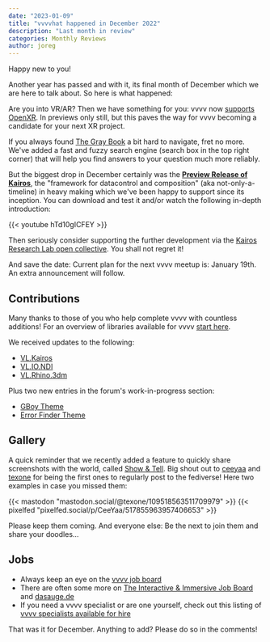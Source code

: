 ```yaml
---
date: "2023-01-09"
title: "vvvvhat happened in December 2022"
description: "Last month in review"
categories: Monthly Reviews
author: joreg
---
```


Happy new to you!

Another year has passed and with it, its final month of December which we are here to talk about. So here is what happened:

Are you into VR/AR? Then we have something for you: vvvv now [supports OpenXR](https://visualprogramming.net/blog/2022/introducing-support-for-openxr/). In previews only still, but this paves the way for vvvv becoming a candidate for your next XR project.

If you always found [The Gray Book](https://thegraybook.vvvv.org) a bit hard to navigate, fret no more. We've added a fast and fuzzy search engine (search box in the top right corner) that will help you find answers to your question much more reliably.


But the biggest drop in December certainly was the **[Preview Release of Kairos](https://opencollective.com/kairos-research-lab/updates/christmas-2022-kairos-preview-release)**, the "framework for datacontrol and composition" (aka not-only-a-timeline) in heavy making which we've been happy to support since its inception. You can download and test it and/or watch the following in-depth introduction:

{{< youtube hTd10gICFEY >}}

Then seriously consider supporting the further development via the [Kairos Research Lab open collective](https://opencollective.com/kairos-research-lab). You shall not regret it!

And save the date: Current plan for the next vvvv meetup is: January 19th. An extra announcement will follow.

## Contributions
Many thanks to those of you who help complete vvvv with countless additions! For an overview of libraries available for vvvv [start here](https://thegraybook.vvvv.org/reference/libraries/overview.html).

We received updates to the following:
- [VL.Kairos](https://www.nuget.org/packages/VL.Kairos)
- [VL.IO.NDI](https://www.nuget.org/packages/VL.IO.NDI)
- [VL.Rhino.3dm](https://www.nuget.org/packages/VL.Rhino.3dm)

Plus two new entries in the forum's work-in-progress section:
- [GBoy Theme](https://discourse.vvvv.org/t/gboy-theme/21124/)
- [Error Finder Theme](https://discourse.vvvv.org/t/errorfinder-theme-for-gamma/21114/)

## Gallery
A quick reminder that we recently added a feature to quickly share screenshots with the world, called [Show & Tell](https://visualprogramming.net/blog/2022/introducing-show-tell/). Big shout out to [ceeyaa](https://pixelfed.social/ceeyaa) and [texone](https://mastodon.social/@texone) for being the first ones to regularly post to the fediverse! Here two examples in case you missed them: 

{{< mastodon "mastodon.social/@texone/109518563511709979" >}}
{{< pixelfed "pixelfed.social/p/CeeYaa/517855963957406653" >}} 

Please keep them coming. And everyone else: Be the next to join them and share your doodles...

## Jobs

- Always keep an eye on the [vvvv job board](https://discourse.vvvv.org/c/jobs)
- There are often some more on [The Interactive & Immersive Job Board](https://jobs.interactiveimmersive.io/?s=vvvv&post_type=job_listing&orderby=date) and [dasauge.de](https://dasauge.de/sta/Vvvv/)
- If you need a vvvv specialist or are one yourself, check out this listing of [vvvv specialists available for hire](https://vvvv.org/documentation/vvvv-specialists-available-for-hire)

That was it for December. Anything to add? Please do so in the comments!